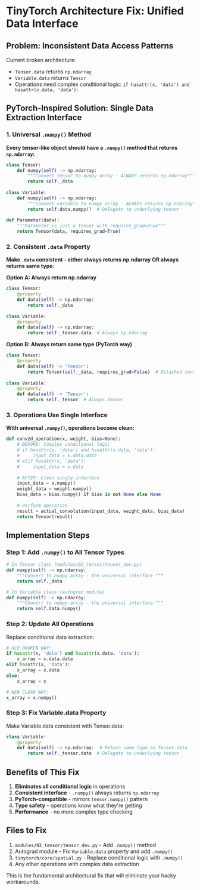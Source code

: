 # TinyTorch Architecture Fix: Unified Data Interface

## Problem: Inconsistent Data Access Patterns

Current broken architecture:
- `Tensor.data` returns `np.ndarray`
- `Variable.data` returns `Tensor` 
- Operations need complex conditional logic: `if hasattr(x, 'data') and hasattr(x.data, 'data'):`

## PyTorch-Inspired Solution: Single Data Extraction Interface

### 1. Universal `.numpy()` Method

**Every tensor-like object should have a `.numpy()` method that returns `np.ndarray`:**

```python
class Tensor:
    def numpy(self) -> np.ndarray:
        """Convert tensor to numpy array - ALWAYS returns np.ndarray"""
        return self._data
        
class Variable:
    def numpy(self) -> np.ndarray:
        """Convert variable to numpy array - ALWAYS returns np.ndarray"""
        return self.data.numpy()  # Delegate to underlying tensor
        
def Parameter(data):
    """Parameter is just a Tensor with requires_grad=True"""
    return Tensor(data, requires_grad=True)
```

### 2. Consistent `.data` Property

**Make `.data` consistent - either always returns np.ndarray OR always returns same type:**

**Option A: Always return np.ndarray**
```python
class Tensor:
    @property
    def data(self) -> np.ndarray:
        return self._data
        
class Variable:
    @property  
    def data(self) -> np.ndarray:
        return self._tensor.data  # Always np.ndarray
```

**Option B: Always return same type (PyTorch way)**
```python  
class Tensor:
    @property
    def data(self) -> 'Tensor':
        return Tensor(self._data, requires_grad=False)  # Detached tensor
        
class Variable:
    @property
    def data(self) -> 'Tensor':
        return self._tensor  # Always Tensor
```

### 3. Operations Use Single Interface

**With universal `.numpy()`, operations become clean:**

```python
def conv2d_operation(x, weight, bias=None):
    # BEFORE: Complex conditional logic
    # if hasattr(x, 'data') and hasattr(x.data, 'data'):
    #     input_data = x.data.data
    # elif hasattr(x, 'data'):
    #     input_data = x.data
    
    # AFTER: Clean single interface
    input_data = x.numpy()
    weight_data = weight.numpy()
    bias_data = bias.numpy() if bias is not None else None
    
    # Perform operation
    result = actual_convolution(input_data, weight_data, bias_data)
    return Tensor(result)
```

## Implementation Steps

### Step 1: Add `.numpy()` to All Tensor Types

```python
# In Tensor class (modules/02_tensor/tensor_dev.py)
def numpy(self) -> np.ndarray:
    """Convert to numpy array - the universal interface."""
    return self._data

# In Variable class (autograd module)  
def numpy(self) -> np.ndarray:
    """Convert to numpy array - the universal interface."""
    return self.data.numpy()
```

### Step 2: Update All Operations

Replace conditional data extraction:
```python
# OLD BROKEN WAY:
if hasattr(x, 'data') and hasattr(x.data, 'data'):
    x_array = x.data.data
elif hasattr(x, 'data'):
    x_array = x.data  
else:
    x_array = x

# NEW CLEAN WAY:
x_array = x.numpy()
```

### Step 3: Fix Variable.data Property

Make Variable.data consistent with Tensor.data:
```python
class Variable:
    @property
    def data(self) -> np.ndarray:  # Return same type as Tensor.data
        return self._tensor.data  # Delegate to underlying tensor
```

## Benefits of This Fix

1. **Eliminates all conditional logic** in operations
2. **Consistent interface** - `.numpy()` always returns `np.ndarray`
3. **PyTorch-compatible** - mirrors `tensor.numpy()` pattern
4. **Type safety** - operations know what they're getting
5. **Performance** - no more complex type checking

## Files to Fix

1. `modules/02_tensor/tensor_dev.py` - Add `.numpy()` method
2. Autograd module - Fix `Variable.data` property and add `.numpy()`
3. `tinytorch/core/spatial.py` - Replace conditional logic with `.numpy()`
4. Any other operations with complex data extraction

This is the fundamental architectural fix that will eliminate your hacky workarounds.